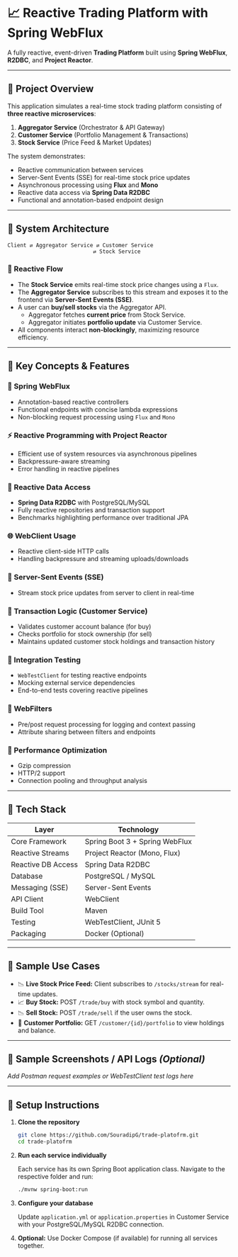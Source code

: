 # 📈 Reactive Trading Platform with Spring WebFlux

A fully reactive, event-driven **Trading Platform** built using **Spring WebFlux**, **R2DBC**, and **Project Reactor**.

---

## 🚀 Project Overview

This application simulates a real-time stock trading platform consisting of **three reactive microservices**:

1. **Aggregator Service** (Orchestrator & API Gateway)
2. **Customer Service** (Portfolio Management & Transactions)
3. **Stock Service** (Price Feed & Market Updates)

The system demonstrates:
- Reactive communication between services
- Server-Sent Events (SSE) for real-time stock price updates
- Asynchronous processing using **Flux** and **Mono**
- Reactive data access via **Spring Data R2DBC**
- Functional and annotation-based endpoint design

---

## 🧩 System Architecture

```
Client ⇄ Aggregator Service ⇄ Customer Service
                           ⇄ Stock Service
```

### 🔄 Reactive Flow

- The **Stock Service** emits real-time stock price changes using a `Flux`.
- The **Aggregator Service** subscribes to this stream and exposes it to the frontend via **Server-Sent Events (SSE)**.
- A user can **buy/sell stocks** via the Aggregator API.
  - Aggregator fetches **current price** from Stock Service.
  - Aggregator initiates **portfolio update** via Customer Service.
- All components interact **non-blockingly**, maximizing resource efficiency.

---

## 🧠 Key Concepts & Features

### 📌 Spring WebFlux
- Annotation-based reactive controllers
- Functional endpoints with concise lambda expressions
- Non-blocking request processing using `Flux` and `Mono`

### ⚡ Reactive Programming with Project Reactor
- Efficient use of system resources via asynchronous pipelines
- Backpressure-aware streaming
- Error handling in reactive pipelines

### 💾 Reactive Data Access
- **Spring Data R2DBC** with PostgreSQL/MySQL
- Fully reactive repositories and transaction support
- Benchmarks highlighting performance over traditional JPA

### 🌐 WebClient Usage
- Reactive client-side HTTP calls
- Handling backpressure and streaming uploads/downloads

### 📡 Server-Sent Events (SSE)
- Stream stock price updates from server to client in real-time

### 🔐 Transaction Logic (Customer Service)
- Validates customer account balance (for buy)
- Checks portfolio for stock ownership (for sell)
- Maintains updated customer stock holdings and transaction history

### 🧪 Integration Testing
- `WebTestClient` for testing reactive endpoints
- Mocking external service dependencies
- End-to-end tests covering reactive pipelines

### 🔧 WebFilters
- Pre/post request processing for logging and context passing
- Attribute sharing between filters and endpoints

### 🚀 Performance Optimization
- Gzip compression
- HTTP/2 support
- Connection pooling and throughput analysis

---

## 📁 Tech Stack

| Layer              | Technology              |
|-------------------|--------------------------|
| Core Framework     | Spring Boot 3 + Spring WebFlux |
| Reactive Streams   | Project Reactor (Mono, Flux) |
| Reactive DB Access | Spring Data R2DBC |
| Database           | PostgreSQL / MySQL |
| Messaging (SSE)    | Server-Sent Events |
| API Client         | WebClient |
| Build Tool         | Maven |
| Testing            | WebTestClient, JUnit 5 |
| Packaging          | Docker (Optional) |

---

## 🧪 Sample Use Cases

- 📉 **Live Stock Price Feed:** Client subscribes to `/stocks/stream` for real-time updates.
- 📈 **Buy Stock:** POST `/trade/buy` with stock symbol and quantity.
- 📉 **Sell Stock:** POST `/trade/sell` if the user owns the stock.
- 💼 **Customer Portfolio:** GET `/customer/{id}/portfolio` to view holdings and balance.

---

## 🧪 Sample Screenshots / API Logs *(Optional)*

_Add Postman request examples or WebTestClient test logs here_

---

## 🧰 Setup Instructions

1. **Clone the repository**

   ```bash
   git clone https://github.com/SouradipG/trade-platofrm.git
   cd trade-platofrm
   ```

2. **Run each service individually**

   Each service has its own Spring Boot application class. Navigate to the respective folder and run:

   ```bash
   ./mvnw spring-boot:run
   ```

3. **Configure your database**

   Update `application.yml` or `application.properties` in Customer Service with your PostgreSQL/MySQL R2DBC connection.

4. **Optional:** Use Docker Compose (if available) for running all services together.
